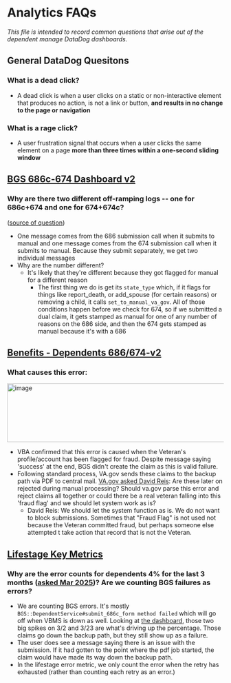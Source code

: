 # Analytics FAQs
_This file is intended to record common questions that arise out of the dependent manage DataDog dashboards._

## General DataDog Quesitons
### What is a dead click?
- A dead click is when a user clicks on a static or non-interactive element that produces no action, is not a link or button, **and results in no change to the page or navigation**

### What is a rage click?
- A user frustration signal that occurs when a user clicks the same element on a page **more than three times within a one-second sliding window**

## [BGS 686c-674 Dashboard v2](https://vagov.ddog-gov.com/dashboard/75y-zzz-nq9/bgs-686c-674-dashboard-v2?fromUser=false&refresh_mode=sliding&from_ts=1758471435839&to_ts=1761063435839&live=true)
### Why are there two different off-ramping logs -- one for 686c+674 and one for 674+674c?
([source of question](https://dsva.slack.com/archives/C0547Q0K0LF/p1761053403961489))
- One message comes from  the 686 submission call when it submits to manual and one message comes from  the 674 submission call  when it submits to manual. Because they submit separately, we get two individual messages
- Why are the number different?
   -  It's likely that they're different because they got flagged for manual for a different reason
      -  The first thing we do is get its `state_type` which, if it flags for things like report_death, or add_spouse (for certain reasons) or removing a child, it calls `set_to_manual_va_gov`. All of those conditions happen before we check for 674, so if we submitted a dual claim, it gets stamped as manual for one of any number of reasons on the 686 side, and then the 674 gets stamped as manual because it's with a 686

## [Benefits - Dependents 686/674-v2](https://vagov.ddog-gov.com/dashboard/txg-mfx-xha/benefits-dependents-686674-v2?fromUser=false&refresh_mode=paused&from_ts=1751346000000&to_ts=1759294799999&live=false)

### What causes this error:
<img width="1141" height="136" alt="image" src="https://github.com/user-attachments/assets/3c1d33ac-2e28-44c7-9455-a86649a40878" />

- VBA confirmed that this error is caused when the Veteran's profile/account has been flagged for fraud. Despite message saying 'success' at the end, BGS didn't create the claim as this is valid failure.
- Following standard process, VA.gov sends these claims to the backup path via PDF to central mail. [VA.gov asked David Reis](https://dsva.slack.com/archives/C0547Q0K0LF/p1752779043106719): Are these later on rejected during manual processing? Should va.gov parse this error and reject claims all together or could there be a real veteran falling into this 'fraud flag' and we should let system work as is?
   - David Reis: We should let the system function as is.  We do not want to block submissions.  Sometimes that "Fraud Flag" is not used not because the Veteran committed fraud, but perhaps someone else attempted t take action that record that is not the Veteran.

## [Lifestage Key Metrics](https://vagov.ddog-gov.com/dashboard/56i-ref-bbm/lifestage-key-metrics?fromUser=false&refresh_mode=sliding&from_ts=1758655592869&to_ts=1761071192869&live=true)

### Why are the error counts for dependents 4% for the last 3 months ([asked Mar 2025](https://dsva.slack.com/archives/C0547Q0K0LF/p1742994900991859))? Are we counting BGS failures as errors?
- We are counting BGS errors. It's mostly `BGS::DependentService#submit_686c_form method failed` which will go off when VBMS is down as well. Looking at [the dashboard](https://vagov.ddog-gov.com/dashboard/vad-969-xqc/benefits---dependents-686674?fromUser=true&index=%2A&refresh_mode=sliding&from_ts=1740580680900&to_ts=1742996280900&live=true), those two big spikes on 3/2 and 3/23 are what's driving up the percentage. Those claims go down the backup path, but they still show up as a failure.
- The user does see a message saying there is an issue with the submission. If it had gotten to the point where the pdf job started, the claim would have made its way down the backup path.
- In the lifestage error metric, we only count the error when the retry has exhausted (rather than counting each retry as an error.)
